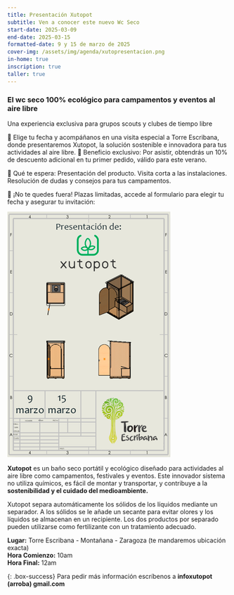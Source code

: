 ```yaml
---
title: Presentación Xutopot
subtitle: Ven a conocer este nuevo Wc Seco
start-date: 2025-03-09
end-date: 2025-03-15
formatted-date: 9 y 15 de marzo de 2025
cover-img: /assets/img/agenda/xutopresentacion.png
in-home: true
inscription: true
taller: true
---
```


### El wc seco 100% ecológico para campamentos y eventos al aire libre

Una experiencia exclusiva para grupos scouts y clubes de tiempo libre

📅 Elige tu fecha y acompáñanos en una visita especial a Torre Escribana, donde presentaremos Xutopot, la solución sostenible e innovadora para tus actividades al aire libre.
🎁 Beneficio exclusivo: Por asistir, obtendrás un 10% de descuento adicional en tu primer pedido, válido para este verano.

🌟 Qué te espera:
Presentación del producto.
Visita corta a las instalaciones.
Resolución de dudas y consejos para tus campamentos.

🚀 ¡No te quedes fuera!
Plazas limitadas, accede al formulario para elegir tu fecha y asegurar tu invitación:

<img class=img1 src="/assets/img/agenda/xutopresentacion.png"/> 

**Xutopot** es un baño seco portátil y ecológico diseñado para actividades al aire libre como campamentos, festivales y eventos. Este innovador sistema no utiliza químicos, es fácil de montar y transportar, y contribuye a la **sostenibilidad y el cuidado del medioambiente.**

Xutopot separa automáticamente los sólidos de los líquidos mediante un separador. A los sólidos se le añade un secante para evitar olores y los líquidos se almacenan en un recipiente. Los dos productos por separado pueden utilizarse como fertilizante con un tratamiento adecuado.

**Lugar:** Torre Escribana - Montañana - Zaragoza (te mandaremos ubicación exacta)  
**Hora Comienzo:** 10am  
**Hora Final:** 12am 


{: .box-success}
Para pedir más información escríbenos a **infoxutopot (arroba) gmail.com**


<br>